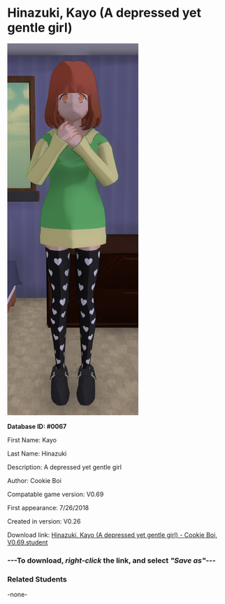 # Hinazuki, Kayo (A depressed yet gentle girl)

<img src="../../Files/Images/Hinazuki, Kayo (A depressed yet gentle girl).png" title="Hinazuki, Kayo (A depressed yet gentle girl) - Cookie Boi, V0.69">

**Database ID: #0067**

First Name: Kayo

Last Name: Hinazuki

Description: A depressed yet gentle girl

Author: Cookie Boi

Compatable game version: V0.69

First appearance: 7/26/2018

Created in version: V0.26

Download link: <a href="https://raw.githubusercontent.com/Arbiter1223/Daigaku-Gurashi-Custom-Students/master/Files/Student%20Files/Hinazuki%2C%20Kayo%20(A%20depressed%20yet%20gentle%20girl)%20-%20Cookie%20Boi%2C%20V0.69.student">Hinazuki, Kayo (A depressed yet gentle girl) - Cookie Boi, V0.69.student</a>

### ---**To download, _right-click_ the link, and select _"Save as"_**---

### Related Students

-none-
